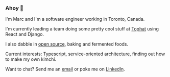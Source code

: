 ### Ahoy :wave:

I'm Marc and I'm a software engineer working in Toronto, Canada.

I'm currently leading a team doing some pretty cool stuff at [Tophat](https://tophat.com/company/work-with-us/) using React and Django.

I also dabble in [open source](https://github.com/tophat/), baking and fermented foods.

Current interests: Typescript, service-oriented architecture, finding out how to make my own kimchi.

Want to chat? Send me an [email](mailto:mcat@riseup.net) or poke me on [LinkedIn](https://www.linkedin.com/in/marccataford/).
<!--
**mcataford/mcataford** is a ✨ _special_ ✨ repository because its `README.md` (this file) appears on your GitHub profile.

Here are some ideas to get you started:

- 🔭 I’m currently working on ...
- 🌱 I’m currently learning ...
- 👯 I’m looking to collaborate on ...
- 🤔 I’m looking for help with ...
- 💬 Ask me about ...
- 📫 How to reach me: ...
- 😄 Pronouns: ...
- ⚡ Fun fact: ...
-->
